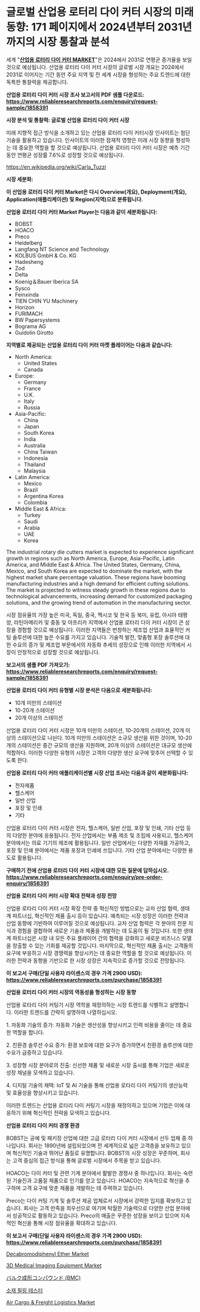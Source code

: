 <p><h1>글로벌 산업용 로터리 다이 커터 시장의 미래 동향: 171 페이지에서 2024년부터 2031년까지의 시장 통찰과 분석</h1></p><p>세계 "<strong><a href="https://www.reliableresearchreports.com/industrial-rotary-die-cutters-r1858391">산업용 로터리 다이 커터 MARKET</a></strong>"은 2024에서 2031로 연평균 증가율을 보일 것으로 예상됩니다. 산업용 로터리 다이 커터 시장의 글로벌 시장 개요는 2024에서 2031로 이어지는 기간 동안 주요 지역 및 전 세계 시장을 형성하는 주요 트렌드에 대한 독특한 통찰력을 제공합니다.</p>
<p><strong>산업용 로터리 다이 커터 시장 조사 보고서의 PDF 샘플 다운로드: <a href="https://www.reliableresearchreports.com/enquiry/request-sample/1858391">https://www.reliableresearchreports.com/enquiry/request-sample/1858391</a></strong></p>
<p><strong>시장 분석 및 통찰력: 글로벌 산업용 로터리 다이 커터 시장</strong></p>
<p><p>미래 지향적 접근 방식을 소개하고 있는 산업용 로터리 다이 커터시장 인사이트는 첨단 기술을 활용하고 있습니다. 인사이트의 이러한 잠재적 영향은 미래 시장 동향을 형성하는 데 중요한 역할을 할 것으로 예상됩니다. 산업용 로터리 다이 커터 시장은 예측 기간 동안 연평균 성장률 7.6%로 성장할 것으로 예상됩니다.</p></p>
<p><a href="%7CAUTHORITHY_DOMAIN_URL%7C">https://en.wikipedia.org/wiki/Carla_Tuzzi</a></p>
<p><strong>시장 세분화:</strong></p>
<p><strong>이 산업용 로터리 다이 커터 Market은 다시 Overview(개요), Deployment(개요), Application(애플리케이션) 및 Region(지역)으로 분류됩니다.</strong></p>
<p><strong>산업용 로터리 다이 커터 Market Player는 다음과 같이 세분화됩니다:</strong></p>
<p><ul><li>BOBST</li><li>HOACO</li><li>Preco</li><li>Heidelberg</li><li>Langfang NT Science and Technology</li><li>KOLBUS GmbH & Co. KG</li><li>Hadesheng</li><li>Zod</li><li>Delta</li><li>Koenig＆Bauer Iberica SA</li><li>Sysco</li><li>Feinxinda</li><li>TIEN CHIN YU Machinery</li><li>Horizon</li><li>FURIMACH</li><li>BW Papersystems</li><li>Bograma AG</li><li>Guidolin Girotto</li></ul></p>
<p><strong>지역별로 제공되는 산업용 로터리 다이 커터 마켓 플레이어는 다음과 같습니다:</strong></p>
<p><ul>
    <li>
        North America:
        <ul>
            <li>United States</li>
            <li>Canada</li>
        </ul>
    </li>
    <li>
        Europe:
        <ul>
            <li>Germany</li>
            <li>France</li>
            <li>U.K.</li>
            <li>Italy</li>
            <li>Russia</li>
        </ul>
    </li>
    <li>
        Asia-Pacific:
        <ul>
            <li>China</li>
            <li>Japan</li>
            <li>South Korea</li>
            <li>India</li>
            <li>Australia</li>
            <li>China Taiwan</li>
            <li>Indonesia</li>
            <li>Thailand</li>
            <li>Malaysia</li>
        </ul>
    </li>
    <li>
        Latin America:
        <ul>
            <li>Mexico</li>
            <li>Brazil</li>
            <li>Argentina Korea</li>
            <li>Colombia</li>
        </ul>
    </li>
    <li>
        Middle East & Africa:
        <ul>
            <li>Turkey</li>
            <li>Saudi</li>
            <li>Arabia</li>
            <li>UAE</li>
            <li>Korea</li>
        </ul>
    </li>
    </ul></p>
<p><p>The industrial rotary die cutters market is expected to experience significant growth in regions such as North America, Europe, Asia-Pacific, Latin America, and Middle East & Africa. The United States, Germany, China, Mexico, and South Korea are expected to dominate the market, with the highest market share percentage valuation. These regions have booming manufacturing industries and a high demand for efficient cutting solutions. The market is projected to witness steady growth in these regions due to technological advancements, increasing demand for customized packaging solutions, and the growing trend of automation in the manufacturing sector.</p><p>시장 점유율의 가장 높은 미국, 독일, 중국, 멕시코 및 한국 등 북미, 유럽, 아시아 태평양, 라틴아메리카 및 중동 및 아프리카 지역에서 산업용 로터리 다이 커터 시장이 큰 성장을 경험할 것으로 예상됩니다. 이러한 지역들은 번창하는 제조업 산업과 효율적인 커팅 솔루션에 대한 높은 수요를 가지고 있습니다. 기술적 발전, 맞춤형 포장 솔루션에 대한 수요의 증가 및 제조업 부문에서의 자동화 추세의 성장으로 인해 이러한 지역에서 시장이 안정적으로 성장할 것으로 예상됩니다.</p></p>
<p><strong>보고서의 샘플 PDF 가져오기: <a href="https://www.reliableresearchreports.com/enquiry/request-sample/1858391">https://www.reliableresearchreports.com/enquiry/request-sample/1858391</a></strong></p>
<p><strong>산업용 로터리 다이 커터 유형별 시장 분석은 다음으로 세분화됩니다:</strong></p>
<p><ul><li>10개 미만의 스테이션</li><li>10-20개 스테이션</li><li>20개 이상의 스테이션</li></ul></p>
<p><p>산업용 로터리 다이 커터 시장은 10개 미만의 스테이션, 10-20개의 스테이션, 20개 이상의 스테이션으로 나뉜다. 10개 미만의 스테이션은 소규모 생산을 위한 것이며, 10-20개의 스테이션은 중간 규모의 생산을 지원하며, 20개 이상의 스테이션은 대규모 생산에 적합하다. 이러한 다양한 유형의 시장은 고객의 다양한 생산 요구에 맞추어 선택할 수 있도록 한다.</p></p>
<p><strong>산업용 로터리 다이 커터 애플리케이션별 시장 산업 조사는 다음과 같이 세분화됩니다:</strong></p>
<p><ul><li>전자제품</li><li>헬스케어</li><li>일반 산업</li><li>포장 및 인쇄</li><li>기타</li></ul></p>
<p><p>산업용 로터리 다이 커터 시장은 전자, 헬스케어, 일반 산업, 포장 및 인쇄, 기타 산업 등의 다양한 분야에 응용됩니다. 전자 산업에서는 부품 제조 및 조립에 사용되고, 헬스케어 분야에서는 의료 기기의 제조에 활용됩니다. 일반 산업에서는 다양한 자재를 가공하고, 포장 및 인쇄 분야에서는 제품 포장과 인쇄에 쓰입니다. 기타 산업 분야에서는 다양한 용도로 활용됩니다.</p></p>
<p><strong>구매하기 전에 산업용 로터리 다이 커터 시장에 대한 모든 질문에 답하십시오. <a href="https://www.reliableresearchreports.com/enquiry/pre-order-enquiry/1858391">https://www.reliableresearchreports.com/enquiry/pre-order-enquiry/1858391</a></strong></p>
<p><strong>산업용 로터리 다이 커터 시장 확대 전략과 성장 전망</strong></p>
<p><p>산업용 로타리 다이 커터 시장 확장 전략 중 혁신적인 방법으로는 교차 산업 협력, 생태계 파트너십, 혁신적인 제품 출시 등이 있습니다. 예측되는 시장 성장은 이러한 전략과 산업 동향에 기반하여 이루어질 것으로 예상됩니다. 교차 산업 협력은 각 분야의 전문 지식과 경험을 결합하여 새로운 기술과 제품을 개발하는 데 도움이 될 것입니다. 또한 생태계 파트너십은 시장 내 모든 주요 플레이어 간의 협력을 강화하고 새로운 비즈니스 모델을 창출할 수 있는 기회를 제공할 것입니다. 마지막으로, 혁신적인 제품 출시는 고객들의 요구에 부응하고 시장 경쟁력을 향상시키는 데 중요한 역할을 할 것으로 예상됩니다. 이러한 전략과 동향을 기반으로 한 시장 성장은 지속적으로 증가할 것으로 전망됩니다.</p></p>
<p><strong>이 보고서 구매(단일 사용자 라이센스의 경우 가격 2900 USD): <a href="https://www.reliableresearchreports.com/purchase/1858391">https://www.reliableresearchreports.com/purchase/1858391</a></strong></p>
<p><strong>산업용 로터리 다이 커터 시장의 역동성을 형성하는 시장 동향</strong></p>
<p><p>산업용 로타리 다이 커팅기 시장 역학을 재정의하는 시장 트렌드를 식별하고 설명합니다. 이러한 트렌드를 간략히 설명하여 나열하십시오.</p><p>1. 자동화 기술의 증가: 자동화 기술은 생산성을 향상시키고 인력 비용을 줄이는 데 중요한 역할을 합니다.</p><p>2. 친환경 솔루션 수요 증가: 환경 보호에 대한 요구가 증가하면서 친환경 솔루션에 대한 수요가 급증하고 있습니다.</p><p>3. 성장형 시장 분야로의 진출: 신선한 제품 및 새로운 시장 출시를 통해 기업은 새로운 성장 채널을 모색하고 있습니다.</p><p>4. 디지털 기술의 채택: IoT 및 AI 기술을 통해 산업용 로타리 다이 커팅기의 생산능력 및 효율성을 향상시키고 있습니다.</p><p>이러한 트렌드는 산업용 로타리 다이 커팅기 시장을 재정의하고 있으며 기업은 이에 대응하기 위해 혁신적인 전략을 모색하고 있습니다.</p></p>
<p><strong>산업용 로터리 다이 커터 경쟁 환경</strong></p>
<p><p>BOBST는 공예 및 패키징 산업에 대한 고급 로터리 다이 커터 시장에서 선두 업체 중 하나입니다. 회사는 1890년에 설립되었으며 전 세계적으로 넓은 고객층을 보유하고 있으며 혁신적인 기술과 뛰어난 품질로 유명합니다. BOBST의 시장 성장은 꾸준하며, 회사는 고객 중심의 접근 방식을 통해 글로벌 시장에서 주목을 받고 있습니다.</p><p>HOACO는 다이 커터 및 관련 기계 분야에서 활발한 경쟁사 중 하나입니다. 회사는 숙련된 기술진과 고품질 제품으로 인기를 얻고 있습니다. HOACO는 지속적으로 혁신을 추구하며 고객 요구에 맞춘 제품을 개발하는 데 주력하고 있습니다.</p><p>Preco는 다이 커팅 기계 및 솔루션 제공 업체로서 시장에서 강력한 입지를 확보하고 있습니다. 회사는 고객 만족을 최우선으로 여기며 탁월한 기술력으로 다양한 산업 분야에서 성공적으로 활동하고 있습니다. Preco의 매출은 꾸준한 성장을 보이고 있으며 지속적인 혁신을 통해 시장 점유율을 확대하고 있습니다.</p></p>
<p><strong>이 보고서 구매(단일 사용자 라이센스의 경우 가격 2900 USD): <a href="https://www.reliableresearchreports.com/purchase/1858391">https://www.reliableresearchreports.com/purchase/1858391</a></strong></p>
<p><p><a href="https://issuu.com/reportprime-2/docs/decabromodiphenyl-ether-market-size_133c539425861c">Decabromodiphenyl Ether Market</a></p><p><a href="https://issuu.com/reportprime-2/docs/3d-medical-imaging-equipment-market_ae2a95c1ade0ea">3D Medical Imaging Equipment Market</a></p><p><a href="https://medium.com/@atdlohman/%E3%82%B0%E3%83%AD%E3%83%BC%E3%83%90%E3%83%AB%E3%83%90%E3%83%AB%E3%82%AF%E6%88%90%E5%BD%A2%E6%9D%90%E6%96%99-bmc-%E5%B8%82%E5%A0%B4%E3%81%AE%E5%8C%85%E6%8B%AC%E7%9A%84%E5%88%86%E6%9E%90-%E6%88%90%E9%95%B7%E3%83%88%E3%83%AC%E3%83%B3%E3%83%89%E3%81%A8%E5%B8%82%E5%A0%B4%E4%BA%88%E6%B8%AC-2024%E5%B9%B4-2031%E5%B9%B4-b1cfbfb3b77e">バルク成形コンパウンド (BMC)</a></p><p><a href="https://github.com/sougarounis/Market-Research-Report-List-6/blob/main/4886625108241.md">소재 필링 테스터</a></p><p><a href="https://github.com/julyju69/Market-Research-Report-List-5/blob/main/air-cargo-freight-logistics-market.md">Air Cargo & Freight Logistics Market</a></p></p>